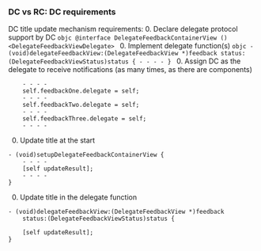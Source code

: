 ### DC vs RC: DC requirements

DC title update mechanism requirements:
0. Declare delegate protocol support by DC
    ```objc
    @interface DelegateFeedbackContainerView () <DelegateFeedbackViewDelegate>
    ```
0. Implement delegate function(s)
    ```objc
    - (void)delegateFeedbackView:(DelegateFeedbackView *)feedback
        status:(DelegateFeedbackViewStatus)status {
        - - - -
    }
    ```
0. Assign DC as the delegate to receive notifications (as many times, as there are components)
```objc
    - - - -
    self.feedbackOne.delegate = self;
    - - - -
    self.feedbackTwo.delegate = self;
    - - - -
    self.feedbackThree.delegate = self;
    - - - -
```
0. Update title at the start
```objc
- (void)setupDelegateFeedbackContainerView {
    - - - -
    [self updateResult];
    - - - -
}
```
0. Update title in the delegate function
```objc
- (void)delegateFeedbackView:(DelegateFeedbackView *)feedback
    status:(DelegateFeedbackViewStatus)status {

    [self updateResult];
}
```

